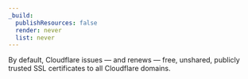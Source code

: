 ```yaml
---
_build:
  publishResources: false
  render: never
  list: never
---
```

By default, Cloudflare issues — and renews — free, unshared, publicly trusted SSL certificates to all Cloudflare domains.
